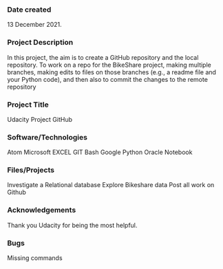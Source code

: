 
### Date created
13 December 2021.

### Project Description
In this project, the aim is to create a GitHub repository and the local repository. To work on a repo for the BikeShare project, making multiple branches, making edits to files on those branches (e.g., a readme file and your Python code), and then also to commit the changes to the remote repository

### Project Title
Udacity Project GitHub

### Software/Technologies
Atom
Microsoft EXCEL
GIT Bash
Google
Python
Oracle Notebook

### Files/Projects
Investigate a Relational database
Explore Bikeshare data
Post all work on Github


### Acknowledgements 
Thank you Udacity for being the most helpful.

### Bugs
Missing commands


